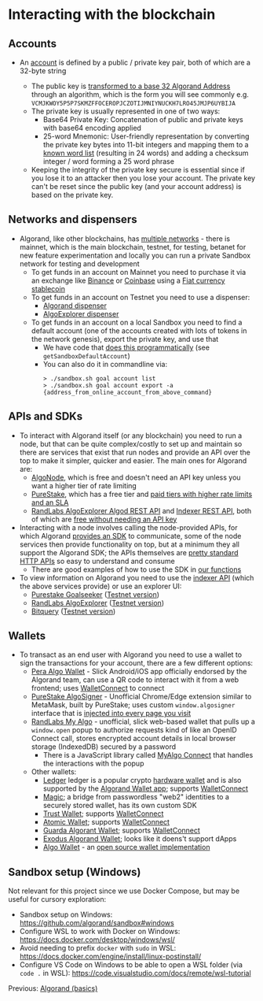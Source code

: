 # Interacting with the blockchain

## Accounts

- An [account](https://developer.algorand.org/docs/get-details/accounts/) is defined by a public / private key pair, both of which are a 32-byte string

  - The public key is [transformed to a base 32 Algorand Address](https://developer.algorand.org/docs/get-details/accounts/) through an algorithm, which is the form you will see commonly e.g. `VCMJKWOY5P5P7SKMZFFOCEROPJCZOTIJMNIYNUCKH7LRO45JMJP6UYBIJA`
  - The private key is usually represented in one of two ways:
    - Base64 Private Key: Concatenation of public and private keys with base64 encoding applied
    - 25-word Mnemonic: User-friendly representation by converting the private key bytes into 11-bit integers and mapping them to a [known word list](https://raw.githubusercontent.com/bitcoin/bips/master/bip-0039/english.txt) (resulting in 24 words) and adding a checksum integer / word forming a 25 word phrase
  - Keeping the integrity of the private key secure is essential since if you lose it to an attacker then you lose your account. The private key can't be reset since the public key (and your account address) is based on the private key.

## Networks and dispensers

- Algorand, like other blockchains, has [multiple networks](https://developer.algorand.org/tutorials/betanet-goal/) - there is mainnet, which is the main blockchain, testnet, for testing, betanet for new feature experimentation and locally you can run a private Sandbox network for testing and development
  - To get funds in an account on Mainnet you need to purchase it via an exchange like [Binance](https://research.binance.com/en/projects/algorand) or [Coinbase](https://www.coinbase.com/price/algorand) using a [Fiat currency](https://www.gemini.com/cryptopedia/fiat-vs-crypto-digital-currencies) [stablecoin](https://www.gemini.com/cryptopedia/what-are-stablecoins-how-do-they-work)
  - To get funds in an account on Testnet you need to use a dispenser:
    - [Algorand dispenser](https://bank.testnet.algorand.network/)
    - [AlgoExplorer dispenser](https://testnet.algoexplorer.io/dispenser)
  - To get funds in an account on a local Sandbox you need to find a default account (one of the accounts created with lots of tokens in the network genesis), export the private key, and use that
    - We have code that [does this programmatically](../../minter/functions/account.ts) (see `getSandboxDefaultAccount`)
    - You can also do it in commandline via:
      ```
      > ./sandbox.sh goal account list
      > ./sandbox.sh goal account export -a {address_from_online_account_from_above_command}
      ```

## APIs and SDKs

- To interact with Algorand itself (or any blockchain) you need to run a node, but that can be quite complex/costly to set up and maintain so there are services that exist that run nodes and provide an API over the top to make it simpler, quicker and easier. The main ones for Algorand are:
  - [AlgoNode](https://algonode.io/api/), which is free and doesn't need an API key unless you want a higher tier of rate limiting
  - [PureStake](https://www.purestake.com/blog/algorand-rest-api-purestake/), which has a free tier and [paid tiers with higher rate limits and an SLA](https://www.purestake.com/technology/algorand-api/)
  - [RandLabs AlgoExplorer Algod REST API](https://algoexplorer.io/api-dev/v2) and [Indexer REST API](https://algoexplorer.io/api-dev/indexer-v2), both of which are [free without needing an API key](https://randlabs.io/products?product=api)
- Interacting with a node involves calling the node-provided APIs, for which Algorand [provides an SDK](https://developer.algorand.org/docs/sdks/) to communicate, some of the node services then provide functionality on top, but at a minimum they all support the Algorand SDK; the APIs themselves are [pretty standard HTTP APIs](https://developer.algorand.org/docs/rest-apis/restendpoints/) so easy to understand and consume
  - There are good examples of how to use the SDK in [our functions](../../minter/functions)
- To view information on Algorand you need to use the [indexer API](https://developer.algorand.org/docs/get-details/indexer/) (which the above services provide) or use an explorer UI:
  - [Purestake Goalseeker](https://goalseeker.purestake.io/algorand/mainnet) ([Testnet version](https://goalseeker.purestake.io/algorand/testnet))
  - [RandLabs AlgoExplorer](https://algoexplorer.io/) ([Testnet version](https://testnet.algoexplorer.io/))
  - [Bitquery](https://explorer.bitquery.io/algorand/transactions) ([Testnet version](https://explorer.bitquery.io/algorand_testnet/transactions))

## Wallets

- To transact as an end user with Algorand you need to use a wallet to sign the transactions for your account, there are a few different options:
  - [Pera Algo Wallet](https://perawallet.app/) - Slick Android/iOS app officially endorsed by the Algorand team, can use a QR code to interact with it from a web frontend; uses [WalletConnect](https://walletconnect.com/) to connect
  - [PureStake AlgoSigner](https://www.purestake.com/technology/algosigner/) - Unofficial Chrome/Edge extension similar to MetaMask, built by PureStake; uses custom `window.algosigner` interface that is [injected into every page you visit](https://github.com/PureStake/algosigner/blob/develop/docs/dApp-integration.md)
  - [RandLabs My Algo](https://wallet.myalgo.com/) - unofficial, slick web-based wallet that pulls up a `window.open` popup to authorize requests kind of like an OpenID Connect call, stores encrypted account details in local browser storage (IndexedDB) secured by a password
    - There is a JavaScript library called [MyAlgo Connect](https://github.com/randlabs/myalgo-connect) that handles the interactions with the popup
  - Other wallets:
    - [Ledger](https://support.ledger.com/hc/en-us/articles/360012341980-Algorand-ALGO-?docs=true) ledger is a popular crypto [hardware wallet](https://www.ledger.com/) and is also supported by the [Algorand Wallet app](https://algorandwallet.com/support/security/pairing-your-ledger-nano-x/); supports [WalletConnect](https://support.ledger.com/hc/en-us/articles/360018444599-Connecting-Ledger-Live-to-DApps-with-WalletConnect?docs=true)
    - [Magic](https://magic.link/); a bridge from passwordless "web2" identities to a securely stored wallet, has its own custom SDK
    - [Trust Wallet](https://trustwallet.com/algorand-wallet/); supports [WalletConnect](https://community.trustwallet.com/t/how-to-use-walletconnect-with-trust-wallet/36247)
    - [Atomic Wallet](https://atomicwallet.io/algorand-wallet); supports [WalletConnect](https://support.atomicwallet.io/article/116-how-to-use-wallet-connect)
    - [Guarda Algorant Wallet](https://guarda.com/coins/algorand-wallet/); supports [WalletConnect](https://support.guarda.com/article/111-walletconnect)
    - [Exodus Algorand Wallet](https://www.exodus.com/algorand-wallet); looks like it doens't support dApps
    - [Algo Wallet](https://www.a-wallet.net/) - an [open source wallet implementation](https://github.com/scholtz/wallet/)

## Sandbox setup (Windows)

Not relevant for this project since we use Docker Compose, but may be useful for cursory exploration:

- Sandbox setup on Windows: <https://github.com/algorand/sandbox#windows>
- Configure WSL to work with Docker on Windows: <https://docs.docker.com/desktop/windows/wsl/>
- Avoid needing to prefix `docker` with `sudo` in WSL: <https://docs.docker.com/engine/install/linux-postinstall/>
- Configure VS Code on Windows to be able to open a WSL folder (via `code .` in WSL): <https://code.visualstudio.com/docs/remote/wsl-tutorial>

Previous: [Algorand (basics)](./algorand.md)
